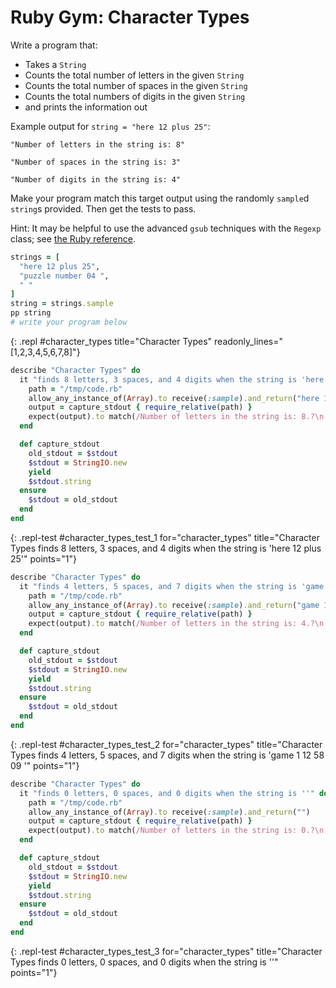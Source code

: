 # Ruby Gym: Character Types

Write a program that:
  - Takes a `String`
  - Counts the total number of letters in the given `String`
  - Counts the total number of spaces in the given `String`
  - Counts the total numbers of digits in the given `String`
  - and prints the information out

Example output for `string = "here 12 plus 25"`:

```
"Number of letters in the string is: 8"

"Number of spaces in the string is: 3"

"Number of digits in the string is: 4"
```

Make your program match this target output using the randomly `sample`d `string`s provided. Then get the tests to pass.

Hint: It may be helpful to use the advanced `gsub` techniques with the `Regexp` class; see [the Ruby reference](https://learn.firstdraft.com/lessons/33#advanced-gsub-techniques-with-regexp-class).


```ruby
strings = [
  "here 12 plus 25",
  "puzzle number 04 ",
  " "
]
string = strings.sample
pp string
# write your program below
```
{: .repl #character_types title="Character Types" readonly_lines="[1,2,3,4,5,6,7,8]"}


```ruby
describe "Character Types" do
  it "finds 8 letters, 3 spaces, and 4 digits when the string is 'here 12 plus 25'" do
    path = "/tmp/code.rb"
    allow_any_instance_of(Array).to receive(:sample).and_return("here 12 plus 25")
    output = capture_stdout { require_relative(path) }
    expect(output).to match(/Number of letters in the string is: 8.?\n.?Number of spaces in the string is: 3.?\n.?Number of digits in the string is: 4/i), "Expected output to be 'Number of letters in the string is: 8\\nNumber of spaces in the string is: 3\\nNumber of digits in the string is: 4', but was '#{output}'."
  end

  def capture_stdout
    old_stdout = $stdout
    $stdout = StringIO.new
    yield
    $stdout.string
  ensure
    $stdout = old_stdout
  end
end
```
{: .repl-test #character_types_test_1 for="character_types" title="Character Types finds 8 letters, 3 spaces, and 4 digits when the string is 'here 12 plus 25'" points="1"}


```ruby
describe "Character Types" do
  it "finds 4 letters, 5 spaces, and 7 digits when the string is 'game 1 12 58 09 '" do
    path = "/tmp/code.rb"
    allow_any_instance_of(Array).to receive(:sample).and_return("game 1 12 58 09 ")
    output = capture_stdout { require_relative(path) }
    expect(output).to match(/Number of letters in the string is: 4.?\n.?Number of spaces in the string is: 5.?\n.?Number of digits in the string is: 7/i), "Expected output to be 'Number of letters in the string is: 4\\nNumber of spaces in the string is: 5\\nNumber of digits in the string is: 7', but was '#{output}'."
  end

  def capture_stdout
    old_stdout = $stdout
    $stdout = StringIO.new
    yield
    $stdout.string
  ensure
    $stdout = old_stdout
  end
end
```
{: .repl-test #character_types_test_2 for="character_types" title="Character Types finds 4 letters, 5 spaces, and 7 digits when the string is 'game 1 12 58 09 '" points="1"}


```ruby
describe "Character Types" do
  it "finds 0 letters, 0 spaces, and 0 digits when the string is ''" do
    path = "/tmp/code.rb"
    allow_any_instance_of(Array).to receive(:sample).and_return("")
    output = capture_stdout { require_relative(path) }
    expect(output).to match(/Number of letters in the string is: 0.?\n.?Number of spaces in the string is: 0.?\n.?Number of digits in the string is: 0/i), "Expected output to be 'Number of letters in the string is: 0\\nNumber of spaces in the string is: 0\\nNumber of digits in the string is: 0', but was '#{output}'."
  end

  def capture_stdout
    old_stdout = $stdout
    $stdout = StringIO.new
    yield
    $stdout.string
  ensure
    $stdout = old_stdout
  end
end
```
{: .repl-test #character_types_test_3 for="character_types" title="Character Types finds 0 letters, 0 spaces, and 0 digits when the string is ''" points="1"}
